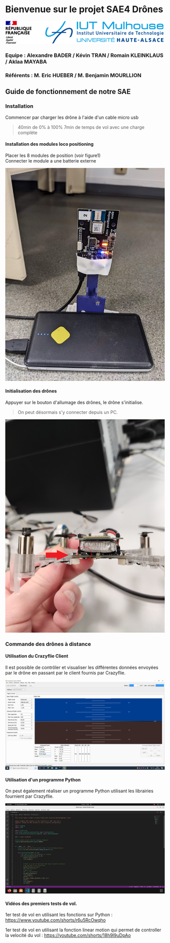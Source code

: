 # Bienvenue sur le projet SAE4 Drônes 

![figure0](images/iut_mulhouse.png)

### Equipe : Alexandre BADER / Kévin TRAN / Romain KLEINKLAUS / Aklaa MAYABA

### Référents : M. Eric HUEBER / M. Benjamin MOURLLION 


## Guide de fonctionnement de notre SAE


### Installation
Commencer par charger les drône à l'aide d'un cable micro usb 
> 40min de 0% à 100%
> 7min de temps de vol avec une charge complète

#### Installation des modules loco positioning
Placer les 8 modules de position (voir figure1)  
Connecter le module a une batterie externe

![figure1](images/module_loco_zoom.jpg)

#### Initialisation des drônes
Appuyer sur le bouton d'allumage des drônes, le drône s'initialise.

> On peut désormais s'y connecter depuis un PC.

![figure2](images/bouton_allumage_drone.jpg)

### Commande des drônes à distance

#### Utilisation du Crazyflie Client

Il est possible de contrôler et visualiser les différentes données envoyées par le drône en passant par le client fournis par Crazyflie.

![figure3](images/crazyflie_client.png)

#### Utilisation d'un programme Python

On peut également réaliser un programme Python utilisant les librairies fournient par Crazyflie.

![figure4](images/code_python.png)

#### Vidéos des premiers tests de vol.

1er test de vol en utilisant les fonctions sur Python :
https://www.youtube.com/shorts/r6u5RcOwqho

1er test de vol en utilisant la fonction linear motion qui permet de controller la velocité du vol :
https://youtube.com/shorts/18h9I9uDpAo
